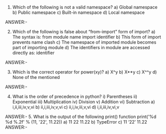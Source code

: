 1.	Which of the following is not a valid namespace?
a) Global namespace
b) Public namespace
c) Built-in namespace
d) Local namespace

ANSWER:-

2.	Which of the following is false about “from-import” form of import?
a) The syntax is: from module  name import identifier
b) This form of import prevents name clash
c) The namespace of imported module becomes part of importing module
d) The identifiers in module are accessed directly as: identifier

ANSWER:-

3.	Which is the correct operator for power(xy)?
a) X^y
b) X**y
c) X^^y
d) None of the mentioned

ANSWER:- 

4.	 What is the order of precedence in python?
i) Parentheses
ii) Exponential
iii) Multiplication
iv) Division
v) Addition
vi) Subtraction
a) i,ii,iii,iv,v,vi
b) ii,i,iii,iv,v,vi
c) ii,i,iv,iii,v,vi
d) i,ii,iii,iv,vi,v

ANSWER:-
5.	What is the output of the following print() function
print('%d %d %.2f' % (11, '22', 11.22))
a)	11 22 11.22
b)	TypeError
c)	11 ‘22’ 11.22
ANSWER:-

